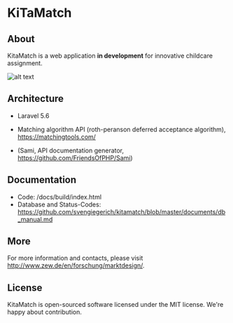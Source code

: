 # KiTaMatch

## About
KitaMatch is a web application **in development** for innovative childcare assignment.

![alt text](https://github.com/svengiegerich/kitamatch/blob/master/documents/kitamatch_dashboard.png "KitaMatch Dashboard")


## Architecture
- Laravel 5.6
- Matching algorithm API (roth-peranson deferred acceptance algorithm), https://matchingtools.com/

- (Sami, API documentation generator, https://github.com/FriendsOfPHP/Sami)

## Documentation
- Code: /docs/build/index.html
- Database and Status-Codes: https://github.com/svengiegerich/kitamatch/blob/master/documents/db_manual.md

## More
For more information and contacts, please visit http://www.zew.de/en/forschung/marktdesign/.

## License
KitaMatch is open-sourced software licensed under the MIT license. We're happy about contribution.
